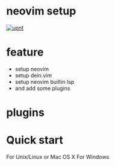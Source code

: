 # neovim setup
[![upnt](https://circleci.com/gh/upnt/neovim-setup.svg?style?style=flat&logo=appveyor)](https://circleci.com/gh/upnt/neovim-setup)

# feature
- setup neovim
- setup dein.vim
- setup neovim builtin lsp
- and add some plugins

# plugins

# Quick start
For Unix/Linux or Mac OS X
For Windows
